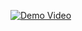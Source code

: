 [![Demo Video](http://img.youtube.com/vi/v=-exNV5n733Q/0.jpg)](http://www.youtube.com/watch?v=-exNV5n733Q)
